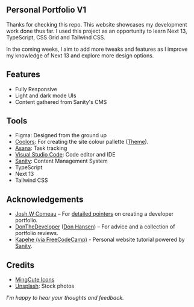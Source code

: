 ## Personal Portfolio V1

Thanks for checking this repo. This website showcases my development work done thus far. I used this project as an opportunity to learn Next 13, TypeScript, CSS Grid and Tailwind CSS.

In the coming weeks, I aim to add more tweaks and features as I improve my knowledge of Next 13 and explore more design options.

## Features

- Fully Responsive
- Light and dark mode UIs
- Content gathered from Sanity's CMS

## Tools

- Figma: Designed from the ground up
- [Coolors](https://coolors.co/): For creating the site colour pallette ([Theme](https://coolors.co/242d2e-3b6e73-cccccc-d9d9d9-f2f1eb-294b66-cc6c35-00a362)).
- [Asana](https://asana.com/?noredirect): Task tracking
- [Visual Studio Code](https://code.visualstudio.com/): Code editor and IDE
- [Sanity](https://www.sanity.io/): Content Management System
- TypeScript
- Next 13
- Tailwind CSS

## Acknowledgements

- [Josh.W Comeau](https://github.com/joshwcomeau) – For [detailed pointers](https://www.joshwcomeau.com/effective-portfolio/) on creating a developer portfolio.
- [DonTheDeveloper](https://www.youtube.com/@DonTheDeveloper) ([Don Hansen](https://github.com/donthedeveloper)) – For advice and a collection of portfolio reviews.
- [Kapehe (via FreeCodeCamp)](https://youtu.be/OcTPaUfay5I) - Personal website tutorial powered by [Sanity](https://www.sanity.io/).

## Credits

- [MingCute Icons](https://www.mingcute.com/)
- [Unsplash](https://unsplash.com/): Stock photos

_I'm happy to hear your thoughts and feedback._
